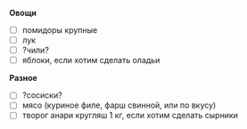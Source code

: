**Овощи**
- [ ] помидоры крупные
- [ ] лук
- [ ] ?чили?
- [ ] яблоки, если хотим сделать оладьи

**Разное**
- [ ] ?сосиски?
- [ ] мясо (куриное филе, фарш свинной, или по вкусу)
- [ ] творог анари кругляш 1 кг, если хотим сделать сырники

